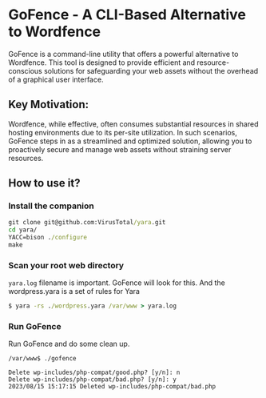 # GoFence - A CLI-Based Alternative to Wordfence
GoFence is a command-line utility that offers a powerful alternative to Wordfence. This tool is designed to provide efficient and resource-conscious solutions for safeguarding your web assets without the overhead of a graphical user interface.

## Key Motivation:
Wordfence, while effective, often consumes substantial resources in shared hosting environments due to its per-site utilization. In such scenarios, GoFence steps in as a streamlined and optimized solution, allowing you to proactively secure and manage web assets without straining server resources.

## How to use it?
### Install the companion
```cmd
git clone git@github.com:VirusTotal/yara.git
cd yara/
YACC=bison ./configure
make
```
### Scan your root web directory
`yara.log` filename is important. GoFence will look for this.
And the wordpress.yara is a set of rules for Yara
```cmd
$ yara -rs ./wordpress.yara /var/www > yara.log
```
### Run GoFence
Run GoFence and do some clean up.
```
/var/www$ ./gofence

Delete wp-includes/php-compat/good.php? [y/n]: n
Delete wp-includes/php-compat/bad.php? [y/n]: y
2023/08/15 15:17:15 Deleted wp-includes/php-compat/bad.php

```
